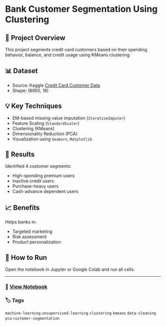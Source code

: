 # Bank Customer Segmentation Using Clustering

## 📌 Project Overview
This project segments credit card customers based on their spending behavior, balance, and credit usage using KMeans clustering.

## 📊 Dataset
- Source: Kaggle [Credit Card Customer Data](https://www.kaggle.com/datasets/arjunbhasin2013/ccdata)
- Shape: (8950, 18)

## 💡 Key Techniques
- EM-based missing value imputation (`IterativeImputer`)
- Feature Scaling (`StandardScaler`)
- Clustering (KMeans)
- Dimensionality Reduction (PCA)
- Visualization using `Seaborn`, `Matplotlib`

## 🧠 Results
Identified 4 customer segments:
- High-spending premium users
- Inactive credit users
- Purchase-heavy users
- Cash-advance dependent users

## 📈 Benefits
Helps banks in:
- Targeted marketing
- Risk assessment
- Product personalization

## 📎 How to Run
Open the notebook in Jupyter or Google Colab and run all cells.

---

### 📌 [View Notebook](link-to-your-notebook)

### 🏷️ Tags
`machine-learning` `unsupervised-learning` `clustering` `kmeans` `data-cleaning` `pca` `customer-segmentation`
